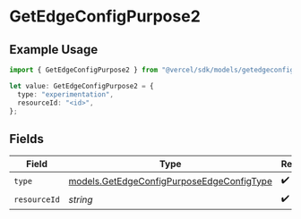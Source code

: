 # GetEdgeConfigPurpose2

## Example Usage

```typescript
import { GetEdgeConfigPurpose2 } from "@vercel/sdk/models/getedgeconfigop.js";

let value: GetEdgeConfigPurpose2 = {
  type: "experimentation",
  resourceId: "<id>",
};
```

## Fields

| Field                                                                                        | Type                                                                                         | Required                                                                                     | Description                                                                                  |
| -------------------------------------------------------------------------------------------- | -------------------------------------------------------------------------------------------- | -------------------------------------------------------------------------------------------- | -------------------------------------------------------------------------------------------- |
| `type`                                                                                       | [models.GetEdgeConfigPurposeEdgeConfigType](../models/getedgeconfigpurposeedgeconfigtype.md) | :heavy_check_mark:                                                                           | N/A                                                                                          |
| `resourceId`                                                                                 | *string*                                                                                     | :heavy_check_mark:                                                                           | N/A                                                                                          |
